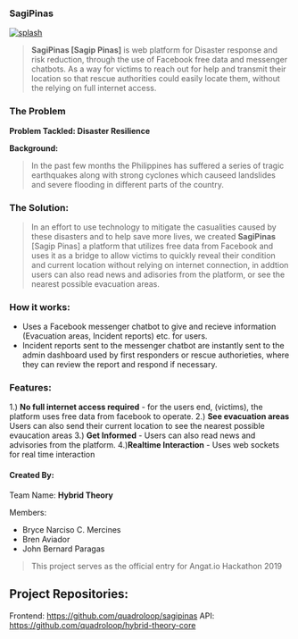 
### SagiPinas
[![splash](https://quadroloop.github.io/bobaux/sagip.png)]()

> __SagiPinas [Sagip Pinas]__ is  web platform for Disaster response and risk reduction, through the use of  Facebook free data and messenger chatbots. As a way for victims to reach out for help and transmit their location so that rescue authorities could easily locate them, without the relying on full internet access.

### The Problem
__Problem Tackled: Disaster Resilience__

__Background:__
> In the past few months the Philippines has suffered a series of tragic earthquakes along with strong cyclones which causeed landslides and severe flooding in different parts of the country.

### The Solution:

> In an effort to use technology to mitigate the casualities caused by these disasters and to help save more lives, we created __SagiPinas__ [Sagip Pinas] a platform that utilizes free data from Facebook and uses it as a bridge to allow victims to quickly reveal their condition and current location without relying on internet connection, in addtion users can also read news and adisories from the platform, or see the nearest possible evacuation areas.

### How it works:
 - Uses a Facebook messenger chatbot to give and recieve information (Evacuation areas, Incident reports) etc. for users.
 - Incident reports sent to the messenger chatbot are instantly sent to the admin dashboard used by first responders or rescue authorieties, where they can review the report and respond if necessary.

### Features:
1.) __No full internet access required__ - for the users end, (victims), the platform uses free data from facebook to operate.
2.) __See evacuation areas__ Users can also send their current location to see the nearest possible evaucation areas
3.) __Get Informed__ - Users can also read news and advisories from the platform.
4.)__Realtime Interaction__ - Uses web sockets for real time interaction

#### Created By:
Team Name: __Hybrid Theory__

Members:
 - Bryce Narciso C. Mercines
 - Bren Aviador
 - John Bernard Paragas

> This project serves as the official entry for Angat.io Hackathon 2019

## Project Repositories:
Frontend: https://github.com/quadroloop/sagipinas
API: https://github.com/quadroloop/hybrid-theory-core